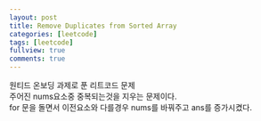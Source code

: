 ```yaml
---
layout: post
title: Remove Duplicates from Sorted Array
categories: [leetcode]
tags: [leetcode]
fullview: true
comments: true
---
```



원티드 온보딩 과제로 푼 리트코드 문제<br>
주어진 nums요소중 중복되는것을 지우는 문제이다. <br>
for 문을 돌면서 이전요소와 다를경우 nums를 바꿔주고  ans를 증가시켰다.<br>


<link rel="stylesheet" href="//cdnjs.cloudflare.com/ajax/libs/highlight.js/9.12.0/styles/default.min.css">
<script src="//cdnjs.cloudflare.com/ajax/libs/highlight.js/9.12.0/highlight.min.js"></script>
 <script>hljs.initHighlightingOnLoad();</script>

